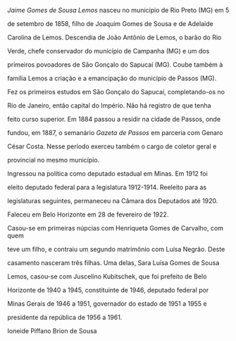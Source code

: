 

*Jaime Gomes de Sousa Lemos* nasceu no município de Rio Preto (MG) em 5

de setembro de 1858, filho de Joaquim Gomes de Sousa e de Adelaide

Carolina de Lemos. Descendia de João Antônio de Lemos, o barão do Rio

Verde, chefe conservador do município de Campanha (MG) e um dos

primeiros povoadores de São Gonçalo do Sapucaí (MG). Coube também à

família Lemos a criação e a emancipação do município de Passos (MG).



Fez os primeiros estudos em São Gonçalo do Sapucaí, completando-os no

Rio de Janeiro, então capital do Império. Não há registro de que tenha

feito curso superior. Em 1884 passou a residir na cidade de Passos, onde

fundou, em 1887, o semanário *Gazeta de Passos* em parceria com Genaro

César Costa. Nesse período exerceu também o cargo de coletor geral e

provincial no mesmo município.



Ingressou na política como deputado estadual em Minas. Em 1912 foi

eleito deputado federal para a legislatura 1912-1914. Reeleito para as

legislaturas seguintes, permaneceu na Câmara dos Deputados até 1920.



Faleceu em Belo Horizonte em 28 de fevereiro de 1922.



Casou-se em primeiras núpcias com Henriqueta Gomes de Carvalho, com quem

teve um filho, e contraiu um segundo matrimônio com Luísa Negrão. Deste

casamento nasceram três filhas. Uma delas, Sara Luísa Gomes de Sousa

Lemos, casou-se com Juscelino Kubitschek, que foi prefeito de Belo

Horizonte de 1940 a 1945, constituinte de 1946, deputado federal por

Minas Gerais de 1946 a 1951, governador do estado de 1951 a 1955 e

presidente da república de 1956 a 1961.



Ioneide Piffano Brion de Sousa



